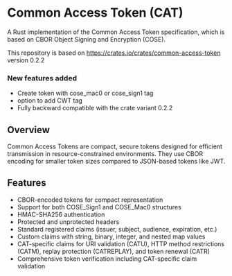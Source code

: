 # Common Access Token (CAT)
A Rust implementation of the Common Access Token specification, which is based on CBOR Object Signing and Encryption (COSE).

This repository is based on https://crates.io/crates/common-access-token version 0.2.2

### New features added
- Create token with cose_mac0 or cose_sign1 tag
- option to add CWT tag 
- Fully backward compatible with the crate variant 0.2.2

## Overview
Common Access Tokens are compact, secure tokens designed for efficient transmission in resource-constrained environments. They use CBOR encoding for smaller token sizes compared to JSON-based tokens like JWT.

## Features
- CBOR-encoded tokens for compact representation
- Support for both COSE_Sign1 and COSE_Mac0 structures
- HMAC-SHA256 authentication
- Protected and unprotected headers
- Standard registered claims (issuer, subject, audience, expiration, etc.)
- Custom claims with string, binary, integer, and nested map values
- CAT-specific claims for URI validation (CATU), HTTP method restrictions (CATM), replay protection (CATREPLAY), and token renewal (CATR)
- Comprehensive token verification including CAT-specific claim validation